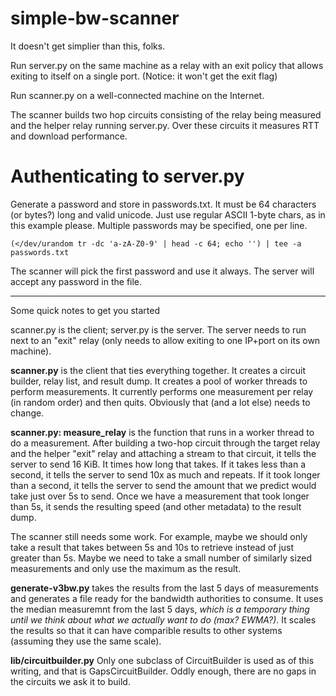 # simple-bw-scanner

It doesn't get simplier than this, folks.

Run server.py on the same machine as a relay with an exit policy that allows
exiting to itself on a single port. (Notice: it won't get the exit flag)

Run scanner.py on a well-connected machine on the Internet.

The scanner builds two hop circuits consisting of the relay being measured and
the helper relay running server.py. Over these circuits it measures RTT and
download performance.

# Authenticating to server.py

Generate a password and store in passwords.txt. It must be 64 characters (or
bytes?) long and valid unicode. Just use regular ASCII 1-byte chars, as in this
example please. Multiple passwords may be specified, one per line.

    (</dev/urandom tr -dc 'a-zA-Z0-9' | head -c 64; echo '') | tee -a passwords.txt

The scanner will pick the first password and use it always. The server will
accept any password in the file.

----------

Some quick notes to get you started

scanner.py is the client; server.py is the server. The server needs to run next
to an "exit" relay (only needs to allow exiting to one IP+port on its own
machine). 

**scanner.py** is the client that ties everything together. It creates a
circuit builder, relay list, and result dump. It creates a pool of worker
threads to perform measurements. It currently performs one measurement per
relay (in random order) and then quits. Obviously that (and a lot else) needs
to change.

**scanner.py: measure_relay** is the function that runs in a worker thread to
do a measurement. After building a two-hop circuit through the target relay and
the helper "exit" relay and attaching a stream to that circuit, it tells the
server to send 16 KiB. It times how long that takes. If it takes less than a
second, it tells the server to send 10x as much and repeats. If it took longer
than a second, it tells the server to send the amount that we predict would
take just over 5s to send. Once we have a measurement that took longer than 5s,
it sends the resulting speed (and other metadata) to the result dump.

The scanner still needs some work. For example, maybe we should only take a
result that takes between 5s and 10s to retrieve instead of just greater than
5s. Maybe we need to take a small number of similarly sized measurements and
only use the maximum as the result.

**generate-v3bw.py** takes the results from the last 5 days of measurements and
generates a file ready for the bandwidth authorities to consume. It uses the
median measuremnt from the last 5 days, *which is a temporary thing until we
think about what we actually want to do (max? EWMA?)*. It scales the results so
that it can have comparible results to other systems (assuming they use the
same scale).

**lib/circuitbuilder.py** Only one subclass of CircuitBuilder is used as of
this writing, and that is GapsCircuitBuilder. Oddly enough, there are no gaps
in the circuits we ask it to build.
